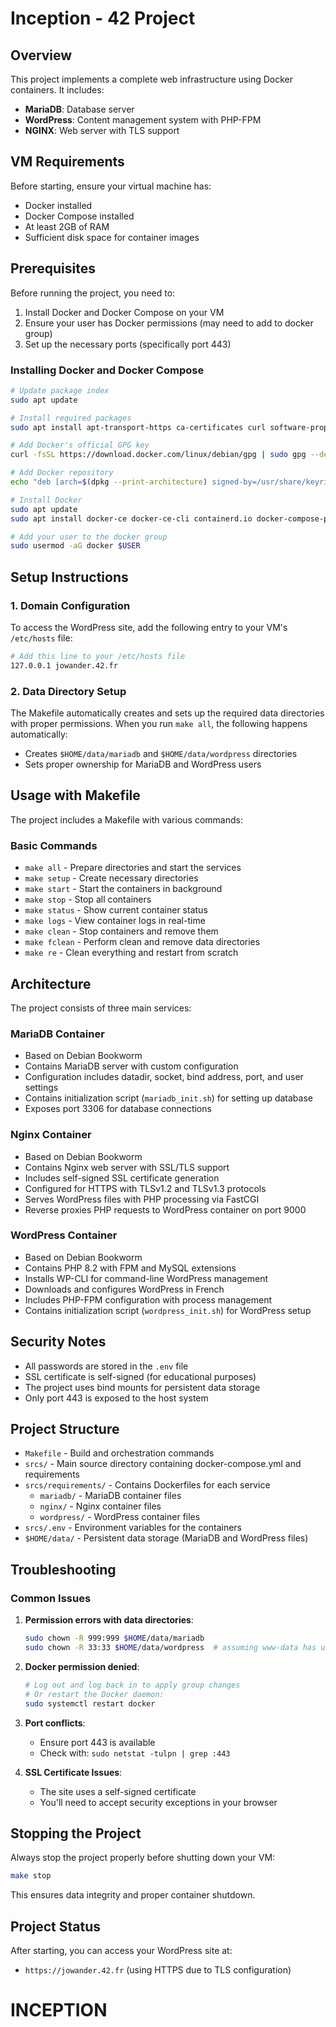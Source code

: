 # Inception - 42 Project

## Overview

This project implements a complete web infrastructure using Docker containers. It includes:
- **MariaDB**: Database server
- **WordPress**: Content management system with PHP-FPM
- **NGINX**: Web server with TLS support

## VM Requirements

Before starting, ensure your virtual machine has:
- Docker installed
- Docker Compose installed
- At least 2GB of RAM
- Sufficient disk space for container images

## Prerequisites

Before running the project, you need to:
1. Install Docker and Docker Compose on your VM
2. Ensure your user has Docker permissions (may need to add to docker group)
3. Set up the necessary ports (specifically port 443)

### Installing Docker and Docker Compose

```bash
# Update package index
sudo apt update

# Install required packages
sudo apt install apt-transport-https ca-certificates curl software-properties-common

# Add Docker's official GPG key
curl -fsSL https://download.docker.com/linux/debian/gpg | sudo gpg --dearmor -o /usr/share/keyrings/docker-archive-keyring.gpg

# Add Docker repository
echo "deb [arch=$(dpkg --print-architecture) signed-by=/usr/share/keyrings/docker-archive-keyring.gpg] https://download.docker.com/linux/debian $(lsb_release -cs) stable" | sudo tee /etc/apt/sources.list.d/docker.list > /dev/null

# Install Docker
sudo apt update
sudo apt install docker-ce docker-ce-cli containerd.io docker-compose-plugin

# Add your user to the docker group
sudo usermod -aG docker $USER
```

## Setup Instructions

### 1. Domain Configuration

To access the WordPress site, add the following entry to your VM's `/etc/hosts` file:

```bash
# Add this line to your /etc/hosts file
127.0.0.1 jowander.42.fr
```

### 2. Data Directory Setup

The Makefile automatically creates and sets up the required data directories with proper permissions. When you run `make all`, the following happens automatically:
- Creates `$HOME/data/mariadb` and `$HOME/data/wordpress` directories
- Sets proper ownership for MariaDB and WordPress users

## Usage with Makefile

The project includes a Makefile with various commands:

### Basic Commands
- `make all` - Prepare directories and start the services
- `make setup` - Create necessary directories
- `make start` - Start the containers in background
- `make stop` - Stop all containers
- `make status` - Show current container status
- `make logs` - View container logs in real-time
- `make clean` - Stop containers and remove them
- `make fclean` - Perform clean and remove data directories
- `make re` - Clean everything and restart from scratch

## Architecture

The project consists of three main services:

### MariaDB Container
- Based on Debian Bookworm
- Contains MariaDB server with custom configuration
- Configuration includes datadir, socket, bind address, port, and user settings
- Contains initialization script (`mariadb_init.sh`) for setting up database
- Exposes port 3306 for database connections

### Nginx Container
- Based on Debian Bookworm
- Contains Nginx web server with SSL/TLS support
- Includes self-signed SSL certificate generation
- Configured for HTTPS with TLSv1.2 and TLSv1.3 protocols
- Serves WordPress files with PHP processing via FastCGI
- Reverse proxies PHP requests to WordPress container on port 9000

### WordPress Container
- Based on Debian Bookworm
- Contains PHP 8.2 with FPM and MySQL extensions
- Installs WP-CLI for command-line WordPress management
- Downloads and configures WordPress in French
- Includes PHP-FPM configuration with process management
- Contains initialization script (`wordpress_init.sh`) for WordPress setup

## Security Notes

- All passwords are stored in the `.env` file
- SSL certificate is self-signed (for educational purposes)
- The project uses bind mounts for persistent data storage
- Only port 443 is exposed to the host system

## Project Structure

- `Makefile` - Build and orchestration commands
- `srcs/` - Main source directory containing docker-compose.yml and requirements
- `srcs/requirements/` - Contains Dockerfiles for each service
  - `mariadb/` - MariaDB container files
  - `nginx/` - Nginx container files
  - `wordpress/` - WordPress container files
- `srcs/.env` - Environment variables for the containers
- `$HOME/data/` - Persistent data storage (MariaDB and WordPress files)

## Troubleshooting

### Common Issues

1. **Permission errors with data directories**:
   ```bash
   sudo chown -R 999:999 $HOME/data/mariadb
   sudo chown -R 33:33 $HOME/data/wordpress  # assuming www-data has uid/gid 33
   ```

2. **Docker permission denied**:
   ```bash
   # Log out and log back in to apply group changes
   # Or restart the Docker daemon:
   sudo systemctl restart docker
   ```

3. **Port conflicts**:
   - Ensure port 443 is available
   - Check with: `sudo netstat -tulpn | grep :443`

4. **SSL Certificate Issues**:
   - The site uses a self-signed certificate
   - You'll need to accept security exceptions in your browser

## Stopping the Project

Always stop the project properly before shutting down your VM:

```bash
make stop
```

This ensures data integrity and proper container shutdown.

## Project Status

After starting, you can access your WordPress site at:
- `https://jowander.42.fr` (using HTTPS due to TLS configuration)
# INCEPTION
